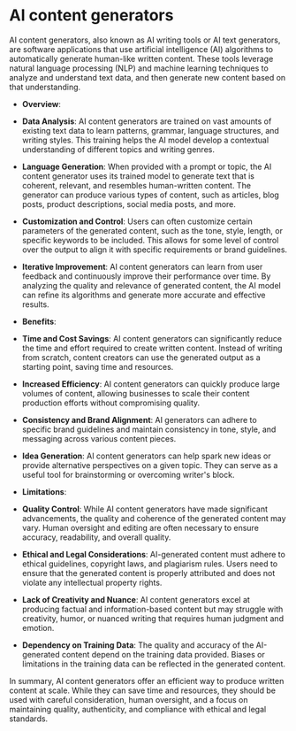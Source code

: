 # AI content generators

AI content generators, also known as AI writing tools or AI text generators, are software applications that use artificial intelligence (AI) algorithms to automatically generate human-like written content. These tools leverage natural language processing (NLP) and machine learning techniques to analyze and understand text data, and then generate new content based on that understanding.

* **Overview**:

* **Data Analysis**: AI content generators are trained on vast amounts of existing text data to learn patterns, grammar, language structures, and writing styles. This training helps the AI model develop a contextual understanding of different topics and writing genres.

* **Language Generation**: When provided with a prompt or topic, the AI content generator uses its trained model to generate text that is coherent, relevant, and resembles human-written content. The generator can produce various types of content, such as articles, blog posts, product descriptions, social media posts, and more.

* **Customization and Control**: Users can often customize certain parameters of the generated content, such as the tone, style, length, or specific keywords to be included. This allows for some level of control over the output to align it with specific requirements or brand guidelines.

* **Iterative Improvement**: AI content generators can learn from user feedback and continuously improve their performance over time. By analyzing the quality and relevance of generated content, the AI model can refine its algorithms and generate more accurate and effective results.

* **Benefits**:

* **Time and Cost Savings**: AI content generators can significantly reduce the time and effort required to create written content. Instead of writing from scratch, content creators can use the generated output as a starting point, saving time and resources.

* **Increased Efficiency**: AI content generators can quickly produce large volumes of content, allowing businesses to scale their content production efforts without compromising quality.

* **Consistency and Brand Alignment**: AI generators can adhere to specific brand guidelines and maintain consistency in tone, style, and messaging across various content pieces.

* **Idea Generation**: AI content generators can help spark new ideas or provide alternative perspectives on a given topic. They can serve as a useful tool for brainstorming or overcoming writer's block.

* **Limitations**:

* **Quality Control**: While AI content generators have made significant advancements, the quality and coherence of the generated content may vary. Human oversight and editing are often necessary to ensure accuracy, readability, and overall quality.

* **Ethical and Legal Considerations**: AI-generated content must adhere to ethical guidelines, copyright laws, and plagiarism rules. Users need to ensure that the generated content is properly attributed and does not violate any intellectual property rights.

* **Lack of Creativity and Nuance**: AI content generators excel at producing factual and information-based content but may struggle with creativity, humor, or nuanced writing that requires human judgment and emotion.

* **Dependency on Training Data**: The quality and accuracy of the AI-generated content depend on the training data provided. Biases or limitations in the training data can be reflected in the generated content.

In summary, AI content generators offer an efficient way to produce written content at scale. While they can save time and resources, they should be used with careful consideration, human oversight, and a focus on maintaining quality, authenticity, and compliance with ethical and legal standards.